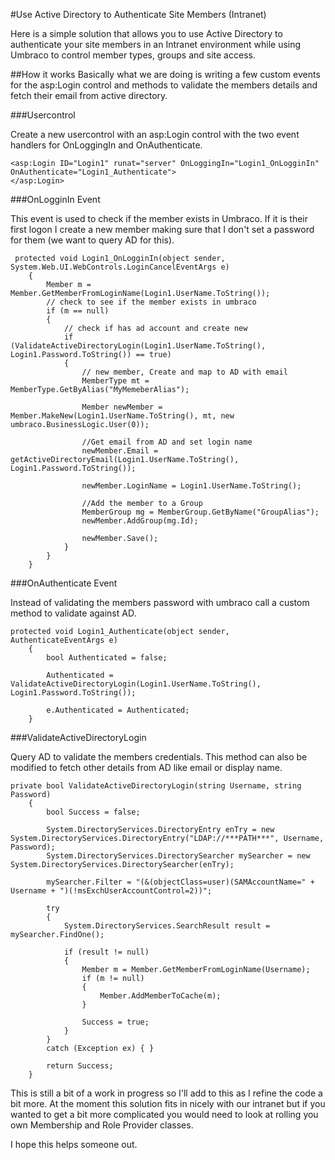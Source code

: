 #Use Active Directory to Authenticate Site Members (Intranet)
<!-- original http://our.umbraco.org/wiki/how-tos/membership-providers/use-active-directory-to-authenticate-site-members-(intranet)
 -->

Here is a simple solution that allows you to use Active Directory to authenticate your site members in an Intranet environment while using Umbraco to control member types, groups and site access.

##How it works
Basically what we are doing is writing a few custom events for the asp:Login control and methods to validate the members details and fetch their email from active directory.

###Usercontrol

Create a new usercontrol with an asp:Login control with the two event handlers for OnLoggingIn and OnAuthenticate.

    <asp:Login ID="Login1" runat="server" OnLoggingIn="Login1_OnLogginIn" OnAuthenticate="Login1_Authenticate">
    </asp:Login>
###OnLogginIn Event

This event is used to check if the member exists in Umbraco.  If it is their first logon I create a new member making sure that I don't set a password for them (we want to query AD for this).

     protected void Login1_OnLogginIn(object sender, System.Web.UI.WebControls.LoginCancelEventArgs e)
        {
            Member m = Member.GetMemberFromLoginName(Login1.UserName.ToString());
            // check to see if the member exists in umbraco
            if (m == null)
            {
                // check if has ad account and create new
                if (ValidateActiveDirectoryLogin(Login1.UserName.ToString(), Login1.Password.ToString()) == true)
                {
                    // new member, Create and map to AD with email
                    MemberType mt = MemberType.GetByAlias("MyMemeberAlias");

                    Member newMember = Member.MakeNew(Login1.UserName.ToString(), mt, new umbraco.BusinessLogic.User(0));

                    //Get email from AD and set login name
                    newMember.Email = getActiveDirectoryEmail(Login1.UserName.ToString(), Login1.Password.ToString());

                    newMember.LoginName = Login1.UserName.ToString();

                    //Add the member to a Group
                    MemberGroup mg = MemberGroup.GetByName("GroupAlias");
                    newMember.AddGroup(mg.Id);

                    newMember.Save();
                }
            }
        }

###OnAuthenticate Event

Instead of validating the members password with umbraco call a custom method to validate against AD.

    protected void Login1_Authenticate(object sender, AuthenticateEventArgs e)
        {
            bool Authenticated = false;

            Authenticated = ValidateActiveDirectoryLogin(Login1.UserName.ToString(), Login1.Password.ToString());

            e.Authenticated = Authenticated;
        }
 

###ValidateActiveDirectoryLogin

Query AD to validate the members credentials. This method can also be modified to fetch other details from AD like email or display name.

    private bool ValidateActiveDirectoryLogin(string Username, string Password)
        {
            bool Success = false;

            System.DirectoryServices.DirectoryEntry enTry = new System.DirectoryServices.DirectoryEntry("LDAP://***PATH***", Username, Password);
            System.DirectoryServices.DirectorySearcher mySearcher = new System.DirectoryServices.DirectorySearcher(enTry);

            mySearcher.Filter = "(&(objectClass=user)(SAMAccountName=" + Username + ")(!msExchUserAccountControl=2))";

            try
            {
                System.DirectoryServices.SearchResult result = mySearcher.FindOne();

                if (result != null)
                {
                    Member m = Member.GetMemberFromLoginName(Username);
                    if (m != null)
                    {
                        Member.AddMemberToCache(m);
                    }

                    Success = true;
                }
            }
            catch (Exception ex) { }

            return Success;
        }
 

This is still a bit of a work in progress so I'll add to this as I refine the code a bit more. At the moment this solution fits in nicely with our intranet but if you wanted to get a bit more complicated you would need to look at rolling you own Membership and Role Provider classes.

I hope this helps someone out.